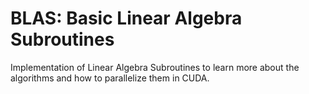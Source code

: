 # BLAS: Basic Linear Algebra Subroutines
Implementation of Linear Algebra Subroutines to learn more about the algorithms and how to parallelize them in CUDA.
